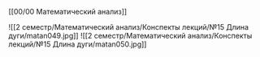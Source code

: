 [[00/00 Математический анализ]]

![[2 семестр/Математический анализ/Конспекты лекций/№15 Длина дуги/matan049.jpg]]
![[2 семестр/Математический анализ/Конспекты лекций/№15 Длина дуги/matan050.jpg]]